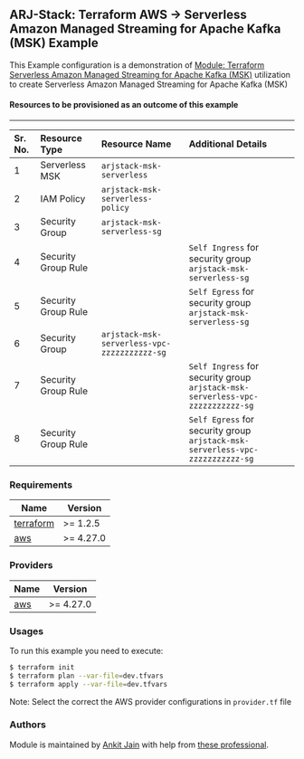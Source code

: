 ## ARJ-Stack: Terraform AWS -> Serverless Amazon Managed Streaming for Apache Kafka (MSK) Example

This Example configuration is a demonstration of [Module: Terraform Serverless Amazon Managed Streaming for Apache Kafka (MSK)](https://github.com/ankit-jn/terraform-aws-msk-serverless) utilization to create Serverless Amazon Managed Streaming for Apache Kafka (MSK) 

#### Resources to be provisioned as an outcome of this example
---

| Sr. No. | Resource Type | Resource Name | Additional Details |
|:------|:------|:------|:------|
| 1 | Serverless MSK | `arjstack-msk-serverless` |  |
| 2 | IAM Policy | `arjstack-msk-serverless-policy` |  |
| 3 | Security Group | `arjstack-msk-serverless-sg` |  |
| 4 | Security Group Rule |  | `Self Ingress` for security group `arjstack-msk-serverless-sg` |
| 5 | Security Group Rule |  | `Self Egress` for security group `arjstack-msk-serverless-sg` |
| 6 | Security Group | `arjstack-msk-serverless-vpc-zzzzzzzzzzz-sg` |  |
| 7 | Security Group Rule |  | `Self Ingress` for security group `arjstack-msk-serverless-vpc-zzzzzzzzzzz-sg` |
| 8 | Security Group Rule |  | `Self Egress` for security group `arjstack-msk-serverless-vpc-zzzzzzzzzzz-sg` |

### Requirements

| Name | Version |
|------|---------|
| <a name="requirement_terraform"></a> [terraform](#requirement\_terraform) | >= 1.2.5 |
| <a name="requirement_aws"></a> [aws](#requirement\_aws) | >= 4.27.0 |

### Providers

| Name | Version |
|------|---------|
| <a name="provider_aws"></a> [aws](#provider\_aws) | >= 4.27.0 |

### Usages

To run this example you need to execute:

```bash
$ terraform init
$ terraform plan --var-file=dev.tfvars
$ terraform apply --var-file=dev.tfvars
```

Note: Select the correct the AWS provider configurations in `provider.tf` file

### Authors

Module is maintained by [Ankit Jain](https://github.com/ankit-jn) with help from [these professional](https://github.com/ankit-jn/terraform-aws-examples/graphs/contributors).